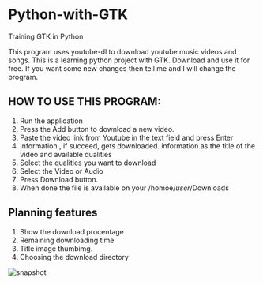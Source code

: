 # Python-with-GTK
Training GTK in Python

This program uses youtube-dl to download youtube music videos and songs. This is a learning python project with GTK. Download and use it for free. If you want some new changes then tell me and I will change the program. 

## HOW TO USE THIS PROGRAM:
1. Run the application
2. Press the Add button to download a new video.
3. Paste the video link from Youtube in the text field and press Enter
4. Information , if succeed, gets downloaded. information as the title of the video and available qualities
5. Select the qualities you want to download
6. Select the Video or Audio
7. Press Download button.
8. When done the file is available on your /homoe/$user$/Downloads


## Planning features
1. Show the download procentage
2. Remaining downloading time
3. Title image thumbimg.
4. Choosing the download directory

![snapshot](https://i.imgur.com/BSUPtr7.png)
